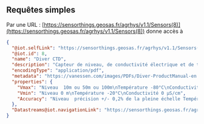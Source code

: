 ## Requêtes simples

Par une URL :
[https://sensorthings.geosas.fr/agrhys/v1.1/Sensors(8)](https://sensorthings.geosas.fr/agrhys/v1.1/Sensors(8))
donne accès à

```json
{
  "@iot.selfLink": "https://sensorthings.geosas.fr/agrhys/v1.1/Sensors(8)",
  "@iot.id": 8,
  "name": "Diver CTD",
  "description": "Capteur de niveau, de conductivité électrique et de témpérature de l'eau",
  "encodingType": "application/pdf",
  "metadata": "https://vanessen.com/images/PDFs/Diver-ProductManual-en.pdf",
  "properties": {
    "Vmax": "Niveau  10m ou 50m ou 100m\nTempérature -80°C\nConductivité 120 mS/cm",
    "Vmin": "Niveau 0 m\nTempérature -20°C\nConductivité 0 µS/cm",
    "Accuracy": "Niveau  précision +/- 0,2% de la pleine échelle Température précision +/- 0,2°C\nConductivité +/- 0,1% de la valeur mesurée"
  },
  "Datastreams@iot.navigationLink": "https://sensorthings.geosas.fr/agrhys/v1.1/Sensors(8)/Datastreams"
}
```
